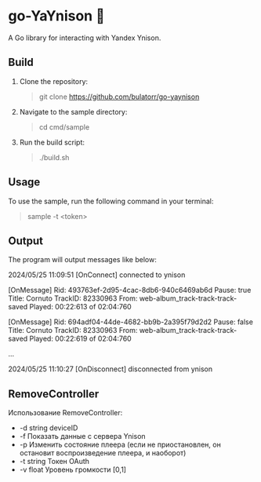 # go-YaYnison 🎵

A Go library for interacting with Yandex Ynison.

## Build

1. Clone the repository:
    >git clone https://github.com/bulatorr/go-yaynison
   

2. Navigate to the sample directory:
    >cd cmd/sample
   

3. Run the build script:
    >./build.sh
   

## Usage

To use the sample, run the following command in your terminal:

>sample -t \<token\>


## Output

The program will output messages like below:

2024/05/25 11:09:51 [OnConnect] connected to ynison

[OnMessage]
Rid: 493763ef-2d95-4cac-8db6-940c6469ab6d
Pause: true
Title: Cornuto
TrackID: 82330963
From: web-album_track-track-track-saved
Played: 00:22:613 of 02:04:760

[OnMessage]
Rid: 694adf04-44de-4682-bb9b-2a395f79d2d2
Pause: false
Title: Cornuto
TrackID: 82330963
From: web-album_track-track-track-saved
Played: 00:22:619 of 02:04:760

...

2024/05/25 11:10:27 [OnDisconnect] disconnected from ynison

## RemoveController

Использование RemoveController:

- -d string
   deviceID
- -f
   Показать данные с сервера Ynison
- -p
   Изменить состояние плеера (если не приостановлен, он остановит воспроизведение плеера, и наоборот)
- -t string
   Токен OAuth
- -v float
   Уровень громкости [0,1]
